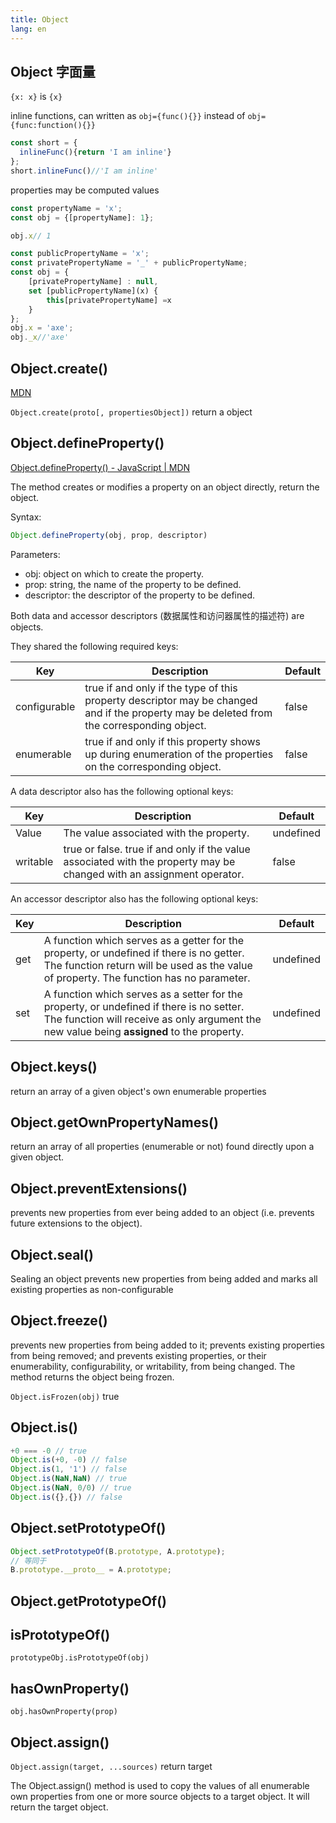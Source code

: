 ```yaml
---
title: Object
lang: en
---
```


## Object 字面量

`{x: x}` is `{x}`

inline functions, can written as `obj={func(){}}` instead of `obj={func:function(){}}`

``` javascript
const short = {
  inlineFunc(){return 'I am inline'}
};
short.inlineFunc()//'I am inline'
```

properties may be computed values

``` javascript
const propertyName = 'x';
const obj = {[propertyName]: 1};

obj.x// 1
```

``` javascript
const publicPropertyName = 'x';
const privatePropertyName = '_' + publicPropertyName;
const obj = {
    [privatePropertyName] : null,
    set [publicPropertyName](x) {
        this[privatePropertyName] =x
    }
};
obj.x = 'axe';
obj._x//'axe'
```

## Object.create()

[MDN](https://developer.mozilla.org/en-US/docs/Web/JavaScript/Reference/Global_Objects/Object/create)

`Object.create(proto[, propertiesObject])` return a object

## Object.defineProperty()

[Object.defineProperty() - JavaScript \| MDN](https://developer.mozilla.org/en-US/docs/Web/JavaScript/Reference/Global_Objects/Object/defineProperty)

The method creates or modifies a property on an object directly, return the object.

Syntax:

```javascript
Object.defineProperty(obj, prop, descriptor)
```

Parameters:

- obj: object on which to create the property.
- prop: string, the name of the property to be defined.
- descriptor: the descriptor of the property to be defined.

Both data and accessor descriptors (数据属性和访问器属性的描述符) are objects.

They shared the following required keys:

|Key|Description|Default|
|---|---|---|
| configurable | true if and only if the type of this property descriptor may be changed and if the property may be deleted from the corresponding object. |false|
| enumerable | true if and only if this property shows up during enumeration of the properties on the corresponding object.|false|

A data descriptor also has the following optional keys:

|Key|Description|Default|
|---|---|---|
| Value | The value associated with the property.| undefined |
| writable| true or false. true if and only if the value associated with the property may be changed with an assignment operator.| false |

An accessor descriptor also has the following optional keys:

|Key|Description|Default|
|---|---|---|
| get| A function which serves as a getter for the property, or undefined if there is no getter. The function return will be used as the value of property. The function has no parameter. | undefined |
| set| A function which serves as a setter for the property, or undefined if there is no setter. The function will receive as only argument the new value being **assigned** to the property. | undefined |

## Object.keys()

return an array of a given object's own enumerable properties

##  Object.getOwnPropertyNames()

return an array of all properties (enumerable or not) found directly upon a given object.


## Object.preventExtensions()

prevents new properties from ever being added to an object (i.e. prevents future extensions to the object).

## Object.seal()

Sealing an object prevents new properties from being added and marks all existing properties as non-configurable

## Object.freeze()

prevents new properties from being added to it; prevents existing properties from being removed; and prevents existing properties, or their enumerability, configurability, or writability, from being changed. The method returns the object being frozen.

`Object.isFrozen(obj)` true


## Object.is()

``` javascript
+0 === -0 // true
Object.is(+0, -0) // false
Object.is(1, '1') // false
Object.is(NaN,NaN) // true
Object.is(NaN, 0/0) // true
Object.is({},{}) // false
```
## Object.setPrototypeOf()

``` javascript
Object.setPrototypeOf(B.prototype, A.prototype);
// 等同于
B.prototype.__proto__ = A.prototype;
```

## Object.getPrototypeOf()

## isPrototypeOf()

`prototypeObj.isPrototypeOf(obj)`

## hasOwnProperty()

`obj.hasOwnProperty(prop)`

## Object.assign()

`Object.assign(target, ...sources)` return target

The Object.assign() method is used to copy the values of all enumerable own properties from one or more source objects to a target object. It will return the target object.
